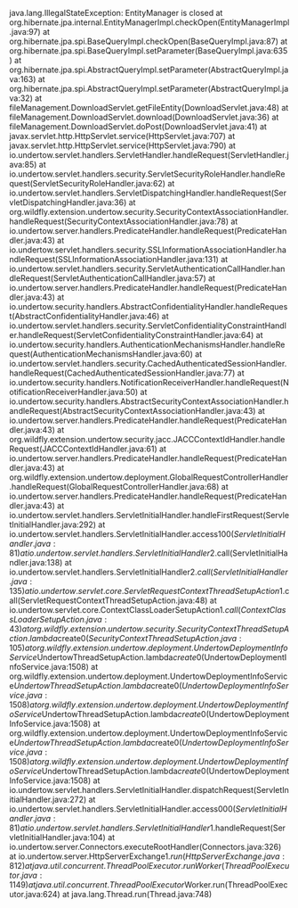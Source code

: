 java.lang.IllegalStateException: EntityManager is closed
	at org.hibernate.jpa.internal.EntityManagerImpl.checkOpen(EntityManagerImpl.java:97)
	at org.hibernate.jpa.spi.BaseQueryImpl.checkOpen(BaseQueryImpl.java:87)
	at org.hibernate.jpa.spi.BaseQueryImpl.setParameter(BaseQueryImpl.java:635)
	at org.hibernate.jpa.spi.AbstractQueryImpl.setParameter(AbstractQueryImpl.java:163)
	at org.hibernate.jpa.spi.AbstractQueryImpl.setParameter(AbstractQueryImpl.java:32)
	at fileManagement.DownloadServlet.getFileEntity(DownloadServlet.java:48)
	at fileManagement.DownloadServlet.download(DownloadServlet.java:36)
	at fileManagement.DownloadServlet.doPost(DownloadServlet.java:41)
	at javax.servlet.http.HttpServlet.service(HttpServlet.java:707)
	at javax.servlet.http.HttpServlet.service(HttpServlet.java:790)
	at io.undertow.servlet.handlers.ServletHandler.handleRequest(ServletHandler.java:85)
	at io.undertow.servlet.handlers.security.ServletSecurityRoleHandler.handleRequest(ServletSecurityRoleHandler.java:62)
	at io.undertow.servlet.handlers.ServletDispatchingHandler.handleRequest(ServletDispatchingHandler.java:36)
	at org.wildfly.extension.undertow.security.SecurityContextAssociationHandler.handleRequest(SecurityContextAssociationHandler.java:78)
	at io.undertow.server.handlers.PredicateHandler.handleRequest(PredicateHandler.java:43)
	at io.undertow.servlet.handlers.security.SSLInformationAssociationHandler.handleRequest(SSLInformationAssociationHandler.java:131)
	at io.undertow.servlet.handlers.security.ServletAuthenticationCallHandler.handleRequest(ServletAuthenticationCallHandler.java:57)
	at io.undertow.server.handlers.PredicateHandler.handleRequest(PredicateHandler.java:43)
	at io.undertow.security.handlers.AbstractConfidentialityHandler.handleRequest(AbstractConfidentialityHandler.java:46)
	at io.undertow.servlet.handlers.security.ServletConfidentialityConstraintHandler.handleRequest(ServletConfidentialityConstraintHandler.java:64)
	at io.undertow.security.handlers.AuthenticationMechanismsHandler.handleRequest(AuthenticationMechanismsHandler.java:60)
	at io.undertow.servlet.handlers.security.CachedAuthenticatedSessionHandler.handleRequest(CachedAuthenticatedSessionHandler.java:77)
	at io.undertow.security.handlers.NotificationReceiverHandler.handleRequest(NotificationReceiverHandler.java:50)
	at io.undertow.security.handlers.AbstractSecurityContextAssociationHandler.handleRequest(AbstractSecurityContextAssociationHandler.java:43)
	at io.undertow.server.handlers.PredicateHandler.handleRequest(PredicateHandler.java:43)
	at org.wildfly.extension.undertow.security.jacc.JACCContextIdHandler.handleRequest(JACCContextIdHandler.java:61)
	at io.undertow.server.handlers.PredicateHandler.handleRequest(PredicateHandler.java:43)
	at org.wildfly.extension.undertow.deployment.GlobalRequestControllerHandler.handleRequest(GlobalRequestControllerHandler.java:68)
	at io.undertow.server.handlers.PredicateHandler.handleRequest(PredicateHandler.java:43)
	at io.undertow.servlet.handlers.ServletInitialHandler.handleFirstRequest(ServletInitialHandler.java:292)
	at io.undertow.servlet.handlers.ServletInitialHandler.access$100(ServletInitialHandler.java:81)
	at io.undertow.servlet.handlers.ServletInitialHandler$2.call(ServletInitialHandler.java:138)
	at io.undertow.servlet.handlers.ServletInitialHandler$2.call(ServletInitialHandler.java:135)
	at io.undertow.servlet.core.ServletRequestContextThreadSetupAction$1.call(ServletRequestContextThreadSetupAction.java:48)
	at io.undertow.servlet.core.ContextClassLoaderSetupAction$1.call(ContextClassLoaderSetupAction.java:43)
	at org.wildfly.extension.undertow.security.SecurityContextThreadSetupAction.lambda$create$0(SecurityContextThreadSetupAction.java:105)
	at org.wildfly.extension.undertow.deployment.UndertowDeploymentInfoService$UndertowThreadSetupAction.lambda$create$0(UndertowDeploymentInfoService.java:1508)
	at org.wildfly.extension.undertow.deployment.UndertowDeploymentInfoService$UndertowThreadSetupAction.lambda$create$0(UndertowDeploymentInfoService.java:1508)
	at org.wildfly.extension.undertow.deployment.UndertowDeploymentInfoService$UndertowThreadSetupAction.lambda$create$0(UndertowDeploymentInfoService.java:1508)
	at org.wildfly.extension.undertow.deployment.UndertowDeploymentInfoService$UndertowThreadSetupAction.lambda$create$0(UndertowDeploymentInfoService.java:1508)
	at org.wildfly.extension.undertow.deployment.UndertowDeploymentInfoService$UndertowThreadSetupAction.lambda$create$0(UndertowDeploymentInfoService.java:1508)
	at io.undertow.servlet.handlers.ServletInitialHandler.dispatchRequest(ServletInitialHandler.java:272)
	at io.undertow.servlet.handlers.ServletInitialHandler.access$000(ServletInitialHandler.java:81)
	at io.undertow.servlet.handlers.ServletInitialHandler$1.handleRequest(ServletInitialHandler.java:104)
	at io.undertow.server.Connectors.executeRootHandler(Connectors.java:326)
	at io.undertow.server.HttpServerExchange$1.run(HttpServerExchange.java:812)
	at java.util.concurrent.ThreadPoolExecutor.runWorker(ThreadPoolExecutor.java:1149)
	at java.util.concurrent.ThreadPoolExecutor$Worker.run(ThreadPoolExecutor.java:624)
	at java.lang.Thread.run(Thread.java:748)
